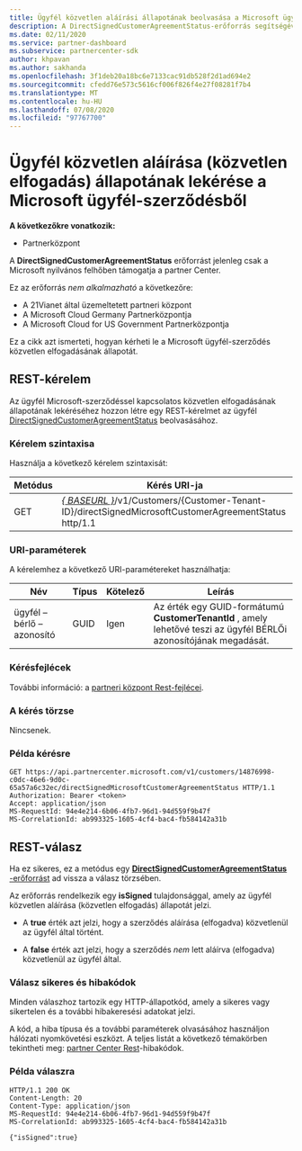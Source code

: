 ```yaml
---
title: Ügyfél közvetlen aláírási állapotának beolvasása a Microsoft ügyfél-szerződéshez.
description: A DirectSignedCustomerAgreementStatus-erőforrás segítségével lekérheti a Microsoft ügyfél-szerződés közvetlen aláírásának (közvetlen elfogadásának) állapotát.
ms.date: 02/11/2020
ms.service: partner-dashboard
ms.subservice: partnercenter-sdk
author: khpavan
ms.author: sakhanda
ms.openlocfilehash: 3f1deb20a18bc6e7133cac91db528f2d1ad694e2
ms.sourcegitcommit: cfedd76e573c5616cf006f826f4e27f08281f7b4
ms.translationtype: MT
ms.contentlocale: hu-HU
ms.lasthandoff: 07/08/2020
ms.locfileid: "97767700"
---
```

# <a name="get-the-status-of-a-customers-direct-signing-direct-acceptance-of-microsoft-customer-agreement"></a>Ügyfél közvetlen aláírása (közvetlen elfogadás) állapotának lekérése a Microsoft ügyfél-szerződésből

**A következőkre vonatkozik:**

- Partnerközpont

A **DirectSignedCustomerAgreementStatus** erőforrást jelenleg csak a Microsoft nyilvános felhőben támogatja a partner Center.

Ez az erőforrás *nem alkalmazható* a következőre:

- A 21Vianet által üzemeltetett partneri központ
- A Microsoft Cloud Germany Partnerközpontja
- A Microsoft Cloud for US Government Partnerközpontja

Ez a cikk azt ismerteti, hogyan kérheti le a Microsoft ügyfél-szerződés közvetlen elfogadásának állapotát.

## <a name="rest-request"></a>REST-kérelem

Az ügyfél Microsoft-szerződéssel kapcsolatos közvetlen elfogadásának állapotának lekéréséhez hozzon létre egy REST-kérelmet az ügyfél [DirectSignedCustomerAgreementStatus](./customer-agreement-direct-sign-status-resource.md) beolvasásához.

### <a name="request-syntax"></a>Kérelem szintaxisa

Használja a következő kérelem szintaxisát:

| Metódus | Kérés URI-ja                                                                                      |
|--------|--------------------------------------------------------------------------------------------------|
| GET    | [*\{ BASEURL \}*](partner-center-rest-urls.md)/v1/Customers/{Customer-Tenant-ID}/directSignedMicrosoftCustomerAgreementStatus http/1.1 |

### <a name="uri-parameters"></a>URI-paraméterek

A kérelemhez a következő URI-paramétereket használhatja:

| Név             | Típus | Kötelező | Leírás                                                                               |
|------------------|------|----------|-------------------------------------------------------------------------------------------|
| ügyfél – bérlő – azonosító | GUID | Igen | Az érték egy GUID-formátumú **CustomerTenantId** , amely lehetővé teszi az ügyfél BÉRLŐi azonosítójának megadását. |

### <a name="request-headers"></a>Kérésfejlécek

További információ: a [partneri központ Rest-fejlécei](headers.md).

### <a name="request-body"></a>A kérés törzse

Nincsenek.

### <a name="request-example"></a>Példa kérésre

```http
GET https://api.partnercenter.microsoft.com/v1/customers/14876998-c0dc-46e6-9d0c-65a57a6c32ec/directSignedMicrosoftCustomerAgreementStatus HTTP/1.1
Authorization: Bearer <token>
Accept: application/json
MS-RequestId: 94e4e214-6b06-4fb7-96d1-94d559f9b47f
MS-CorrelationId: ab993325-1605-4cf4-bac4-fb584142a31b
```

## <a name="rest-response"></a>REST-válasz

Ha ez sikeres, ez a metódus egy [ **DirectSignedCustomerAgreementStatus** -erőforrást](./customer-agreement-direct-sign-status-resource.md) ad vissza a válasz törzsében.

Az erőforrás rendelkezik egy **isSigned** tulajdonsággal, amely az ügyfél közvetlen aláírása (közvetlen elfogadás) állapotát jelzi.

- A **true** érték azt jelzi, hogy a szerződés aláírása (elfogadva) közvetlenül az ügyfél által történt.

- A **false** érték azt jelzi, hogy a szerződés *nem* lett aláírva (elfogadva) közvetlenül az ügyfél által.

### <a name="response-success-and-error-codes"></a>Válasz sikeres és hibakódok

Minden válaszhoz tartozik egy HTTP-állapotkód, amely a sikeres vagy sikertelen és a további hibakeresési adatokat jelzi.

A kód, a hiba típusa és a további paraméterek olvasásához használjon hálózati nyomkövetési eszközt. A teljes listát a következő témakörben tekintheti meg: [partner Center Rest](error-codes.md)-hibakódok.

### <a name="response-example"></a>Példa válaszra

```http
HTTP/1.1 200 OK
Content-Length: 20
Content-Type: application/json
MS-RequestId: 94e4e214-6b06-4fb7-96d1-94d559f9b47f
MS-CorrelationId: ab993325-1605-4cf4-bac4-fb584142a31b

{"isSigned":true}
```

